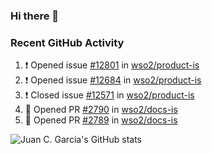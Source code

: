 ### Hi there 👋

<!--
**jcgarciaa/jcgarciaa** is a ✨ _special_ ✨ repository because its `README.md` (this file) appears on your GitHub profile.

Here are some ideas to get you started:

- 🔭 I’m currently working on ...
- 🌱 I’m currently learning ...
- 👯 I’m looking to collaborate on ...
- 🤔 I’m looking for help with ...
- 💬 Ask me about ...
- 📫 How to reach me: ...
- 😄 Pronouns: ...
- ⚡ Fun fact: ...
-->

### Recent GitHub Activity

<!--START_SECTION:activity-->
1. ❗️ Opened issue [#12801](https://github.com/wso2/product-is/issues/12801) in [wso2/product-is](https://github.com/wso2/product-is)
2. ❗️ Opened issue [#12684](https://github.com/wso2/product-is/issues/12684) in [wso2/product-is](https://github.com/wso2/product-is)
3. ❗️ Closed issue [#12571](https://github.com/wso2/product-is/issues/12571) in [wso2/product-is](https://github.com/wso2/product-is)
4. 💪 Opened PR [#2790](https://github.com/wso2/docs-is/pull/2790) in [wso2/docs-is](https://github.com/wso2/docs-is)
5. 💪 Opened PR [#2789](https://github.com/wso2/docs-is/pull/2789) in [wso2/docs-is](https://github.com/wso2/docs-is)
<!--END_SECTION:activity-->

![Juan C. Garcia's GitHub stats](https://github-readme-stats.vercel.app/api?username=jcgarciaa&count_private=true&show_icons=true&hide_border=true)